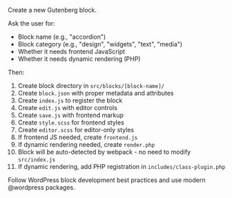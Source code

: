 Create a new Gutenberg block.

Ask the user for:
- Block name (e.g., "accordion")
- Block category (e.g., "design", "widgets", "text", "media")
- Whether it needs frontend JavaScript
- Whether it needs dynamic rendering (PHP)

Then:
1. Create block directory in `src/blocks/[block-name]/`
2. Create `block.json` with proper metadata and attributes
3. Create `index.js` to register the block
4. Create `edit.js` with editor controls
5. Create `save.js` with frontend markup
6. Create `style.scss` for frontend styles
7. Create `editor.scss` for editor-only styles
8. If frontend JS needed, create `frontend.js`
9. If dynamic rendering needed, create `render.php`
10. Block will be auto-detected by webpack - no need to modify `src/index.js`
11. If dynamic rendering, add PHP registration in `includes/class-plugin.php`

Follow WordPress block development best practices and use modern @wordpress packages.
